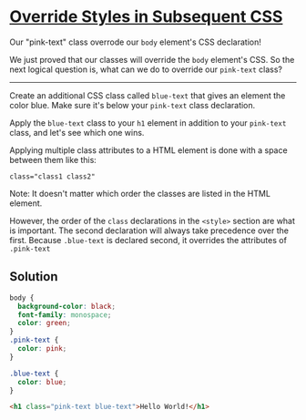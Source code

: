 # [Override Styles in Subsequent CSS](https://learn.freecodecamp.org/responsive-web-design/basic-css/override-styles-in-subsequent-css)

Our "pink-text" class overrode our `body` element's CSS declaration!

We just proved that our classes will override the `body` element's CSS. So the next logical question is, what can we do to override our `pink-text` class?

---

Create an additional CSS class called `blue-text` that gives an element the color blue. Make sure it's below your `pink-text` class declaration.

Apply the `blue-text` class to your `h1` element in addition to your `pink-text` class, and let's see which one wins.

Applying multiple class attributes to a HTML element is done with a space between them like this:

`class="class1 class2"`

Note: It doesn't matter which order the classes are listed in the HTML element.

However, the order of the `class` declarations in the `<style>` section are what is important. The second declaration will always take precedence over the first. Because `.blue-text` is declared second, it overrides the attributes of `.pink-text`

## Solution

```css
body {
  background-color: black;
  font-family: monospace;
  color: green;
}
.pink-text {
  color: pink;
}

.blue-text {
  color: blue;
}
```

```html
<h1 class="pink-text blue-text">Hello World!</h1>
```